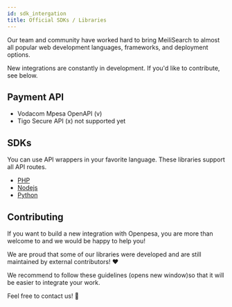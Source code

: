 ```yaml
---
id: sdk_intergation
title: Official SDKs / Libraries
---
```


Our team and community have worked hard to bring MeiliSearch to almost all popular web development languages, frameworks, and deployment options.

New integrations are constantly in development. If you'd like to contribute, see below.

## Payment API

- Vodacom Mpesa OpenAPI (v)
- Tigo Secure API (x) not supported yet

## SDKs

You can use API wrappers in your favorite language. These libraries support all API routes.

- [PHP](https://openpesa.github.io/php-pesa/)
- [Nodejs](https://openpesa.github.io/pess-js/)
- [Python](https://github.com/openpesa/py-pesa)
  <!-- - [Java](#) 🚧 WIP -->
  <!-- - [Dart](#) 🚧 WIP -->
  <!-- - [.NET](#) 🚧 WIP -->


## Contributing

If you want to build a new integration with Openpesa, you are more than welcome to and we would be happy to help you!

We are proud that some of our libraries were developed and are still maintained by external contributors! ♥️

We recommend to follow these guidelines (opens new window)so that it will be easier to integrate your work.

Feel free to contact us! 🙂
